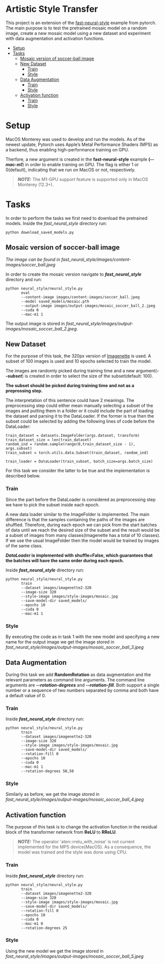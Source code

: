 # Artistic Style Transfer
This project is an extension of the [fast-neural-style](https://github.com/pytorch/examples/tree/main/fast_neural_style) example from pytorch. The main purpose is to test the pretrained mosaic model on a random image, create a new mosaic model using a new dataset and experiment with data augmentation and activation functions.

* [Setup](#Setup)
* [Tasks](#Tasks)
    * [Mosaic version of soccer-ball image](##Mosaic-version-of-soccer-ball-image)
    * [New Dataset](##New-Dataset)
        * [Train](#Train)
        * [Style](#Style)
    * [Data Augmentation](##Data-Augmentation)
        * [Train](#Train-1)
        * [Style](#Style-1)
    * [Activation function](##Activation-function)
        * [Train](#Train-2)
        * [Style](#Style-2)

 
# Setup 
MacOS Monterey was used to develop and run the models. As of the newest update, Pytorch uses Apple’s Metal Performance Shaders (MPS) as a backend, thus enabling high-performance training on GPU.

Therfore, a new argument is created in the **fast-neural-style** example **(*--mac-m1***) in order to enable training on GPU. The flag is either 1 or 0(default), indicating that we run on MacOS or not, respectively.


> **_NOTE:_**  The M1-GPU support feature is supported only in MacOS Monterey (12.3+).


# Tasks

In order to perform the tasks we first need to download the pretrained models. Inside the *fast_neural_style* directory run:
```
python download_saved_models.py
```
## Mosaic version of soccer-ball image

*The image can be found in fast_neural_style/images/content-images/soccer_ball.jpeg*

In order to create the mosaic version navigate to ***fast_neural_style*** directory and run:
```
python neural_style/neural_style.py 
       eval 
       --content-image images/content-images/soccer_ball.jpeg 
       --model saved_models/mosaic.pth 
       --output-image images/output-images/mosaic_soccer_ball_2.jpeg  
       --cuda 0 
       --mac-m1 1
```

The output image is stored in *fast_neural_style/images/output-images/mosaic_soccer_ball_2.jpeg*.

## New Dataset 

For the purpose of this task, the 320px version of [Imagenette](https://github.com/fastai/imagenette) is used. A subset of 100 images is used and 10 epochs selected to train the model. 

The images are randomly picked during training time and a new argument(***--subset***) is created in order to select the size of the subset(default: 100).

**The subset should be picked during training time and not as a preprossing step.** 

The interpretation of this sentence could have 2 meanings. The preprocessing step could either mean manually selecting a subset of the images and putting them in a folder or it could include the part of loading the dataset and parsing it to the DataLoader.  If the former is true then the subset could be selected by adding the following lines of code before the DataLoader:

```
train_dataset = datasets.ImageFolder(args.dataset, transform)
train_dataset_size = len(train_dataset)
random_ind = random.sample(range(0,train_dataset_size - 1), args.subset)
train_subset = torch.utils.data.Subset(train_dataset, random_ind)

train_loader = DataLoader(train_subset, batch_size=args.batch_size)
```

For this task we consider the latter to be true and the implementation is described below.


### Train 
Since the part before the DataLoader is considered as preprocessing step we have to pick the subset inside each epoch. 

A new data loader similar to the ImageFolder is implemented. The main difference is that the samples containing the paths of the images are shuffled. Therefore, during each epoch we can pick from the start batches of data until we reach the desired size of the subset and the result would be a subset of images from many classes(Imagenette has a total of 10 classes). If we use the usual ImageFolder then the model would be trained by images of the same class.

***DataLoader* is implemented with shuffle=False, which guarantees that the batches will have the same order during each epoch.**

Inside ***fast_neural_style*** directory run:
```
python neural_style/neural_style.py 
       train 
       --dataset images/imagenette2-320 
       --image-size 320 
       --style-image images/style-images/mosaic.jpg 
       --save-model-dir saved_models/ 
       --epochs 10 
       --cuda 0 
       --mac-m1 1
```
### Style
By executing the code as in task 1 with the new model and specifying a new name for the output image we get the image stored in  *fast_neural_style/images/output-images/mosaic_soccer_ball_3.jpeg*

## Data Augmentation

During this task we add **RandomRotation** as data augmentation and the relevant parameters as command line arguments. The command line arguments are ***--rotation-degrees*** and ***--rotation-fill***. Both support a single number or a sequence of two numbers separated by comma and both have a default value of 0. 

<a name="train1"></a>
### Train 

Inside ***fast_neural_style*** directory run:
```
python neural_style/neural_style.py 
       train 
       --dataset images/imagenette2-320 
       --image-size 320 
       --style-image images/style-images/mosaic.jpg 
       --save-model-dir saved_models/  
       --rotation-fill 0 
       --epochs 10 
       --cuda 0 
       --mac-m1 1 
       --rotation-degrees 50,50
```

<a name="style1"></a>
### Style
Similarly as before, we get the image stored in *fast_neural_style/images/output-images/mosaic_soccer_ball_4.jpeg*

## Activation function
The purpose of this task is to change the activation function in the residual block of the transformer network from **ReLU** to **RReLU**.

> **_NOTE:_** The operator 'aten::rrelu_with_noise' is not current implemented for the MPS device(MacOS). As a consequence, the model was trained and the style was done using CPU.

<a name="train2"></a>
### Train

Inside ***fast_neural_style*** directory run:
```
python neural_style/neural_style.py 
       train 
       --dataset images/imagenette2-320 
       --image-size 320 
       --style-image images/style-images/mosaic.jpg 
       --save-model-dir saved_models/  
       --rotation-fill 0 
       --epochs 10 
       --cuda 0 
       --mac-m1 0 
       --rotation-degrees 25
```

<a name="style2"></a>
### Style
Using the new model we get the image stored in *fast_neural_style/images/output-images/mosaic_soccer_ball_5.jpeg*